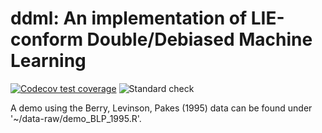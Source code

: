 # ddml: An implementation of LIE-conform Double/Debiased Machine Learning

<!-- badges: start -->
  [![Codecov test coverage](https://codecov.io/gh/thomaswiemann/ddml/branch/makeover/graph/badge.svg)](https://app.codecov.io/gh/thomaswiemann/ddml/tree/makeover) ![Standard check](https://github.com/thomaswiemann/ddml/actions/workflows/R-CMD-check.yaml/badge.svg?branch=makeover)
  <!-- badges: end -->
  
A demo using the Berry, Levinson, Pakes (1995) data can be found under '~/data-raw/demo_BLP_1995.R'.
